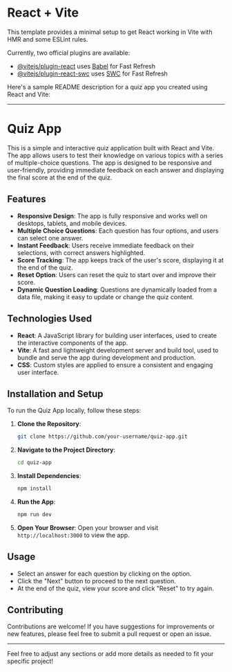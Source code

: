 # React + Vite

This template provides a minimal setup to get React working in Vite with HMR and some ESLint rules.

Currently, two official plugins are available:

- [@vitejs/plugin-react](https://github.com/vitejs/vite-plugin-react/blob/main/packages/plugin-react/README.md) uses [Babel](https://babeljs.io/) for Fast Refresh
- [@vitejs/plugin-react-swc](https://github.com/vitejs/vite-plugin-react-swc) uses [SWC](https://swc.rs/) for Fast Refresh

Here's a sample README description for a quiz app you created using React and Vite:

---

# Quiz App

This is a simple and interactive quiz application built with React and Vite. The app allows users to test their knowledge on various topics with a series of multiple-choice questions. The app is designed to be responsive and user-friendly, providing immediate feedback on each answer and displaying the final score at the end of the quiz.

## Features

- **Responsive Design**: The app is fully responsive and works well on desktops, tablets, and mobile devices.
- **Multiple Choice Questions**: Each question has four options, and users can select one answer.
- **Instant Feedback**: Users receive immediate feedback on their selections, with correct answers highlighted.
- **Score Tracking**: The app keeps track of the user's score, displaying it at the end of the quiz.
- **Reset Option**: Users can reset the quiz to start over and improve their score.
- **Dynamic Question Loading**: Questions are dynamically loaded from a data file, making it easy to update or change the quiz content.

## Technologies Used

- **React**: A JavaScript library for building user interfaces, used to create the interactive components of the app.
- **Vite**: A fast and lightweight development server and build tool, used to bundle and serve the app during development and production.
- **CSS**: Custom styles are applied to ensure a consistent and engaging user interface.

## Installation and Setup

To run the Quiz App locally, follow these steps:

1. **Clone the Repository**: 
   ```bash
   git clone https://github.com/your-username/quiz-app.git
   ```

2. **Navigate to the Project Directory**:
   ```bash
   cd quiz-app
   ```

3. **Install Dependencies**:
   ```bash
   npm install
   ```

4. **Run the App**:
   ```bash
   npm run dev
   ```

5. **Open Your Browser**:
   Open your browser and visit `http://localhost:3000` to view the app.

## Usage

- Select an answer for each question by clicking on the option.
- Click the "Next" button to proceed to the next question.
- At the end of the quiz, view your score and click "Reset" to try again.

## Contributing

Contributions are welcome! If you have suggestions for improvements or new features, please feel free to submit a pull request or open an issue.

---

Feel free to adjust any sections or add more details as needed to fit your specific project!